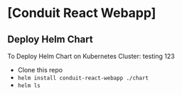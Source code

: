 # [Conduit React Webapp]


## Deploy Helm Chart

To Deploy Helm Chart on Kubernetes Cluster:
testing 123

- Clone this repo
- `helm install conduit-react-webapp ./chart`
- `helm ls`
